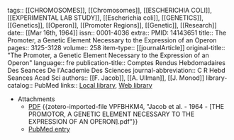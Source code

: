 tags:: [[CHROMOSOMES]], [[Chromosomes]], [[ESCHERICHIA COLI]], [[EXPERIMENTAL LAB STUDY]], [[Escherichia coli]], [[GENETICS]], [[Genetics]], [[Operon]], [[Promoter Regions]], [[Genetic]], [[Research]]
date:: [[Mar 16th, 1964]]
issn:: 0001-4036
extra:: PMID: 14143651
title:: The Promoter, a Genetic Element Necessary to the Expression of an Operon
pages:: 3125-3128
volume:: 258
item-type:: [[journalArticle]]
original-title:: "The Promoter, a Genetic Element Necessary to the Expression of an Operon"
language:: fre
publication-title:: Comptes Rendus Hebdomadaires Des Seances De l'Academie Des Sciences
journal-abbreviation:: C R Hebd Seances Acad Sci
authors:: [[F. Jacob]], [[A. Ullman]], [[J. Monod]]
library-catalog:: PubMed
links:: [Local library](zotero://select/library/items/KG7Q8PQZ), [Web library](https://www.zotero.org/users/6106196/items/KG7Q8PQZ)

- Attachments
	- [PDF](zotero://select/library/items/VPFBHKM4) {{zotero-imported-file VPFBHKM4, "Jacob et al. - 1964 - [THE PROMOTOR, A GENETIC ELEMENT NECESSARY TO THE EXPRESSION OF AN OPERON].pdf"}}
	- [PubMed entry](http://www.ncbi.nlm.nih.gov/pubmed/14143651)